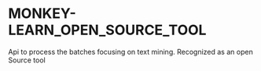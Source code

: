 # MONKEY-LEARN_OPEN_SOURCE_TOOL
Api to process the batches focusing on text mining. Recognized as an open Source tool 
